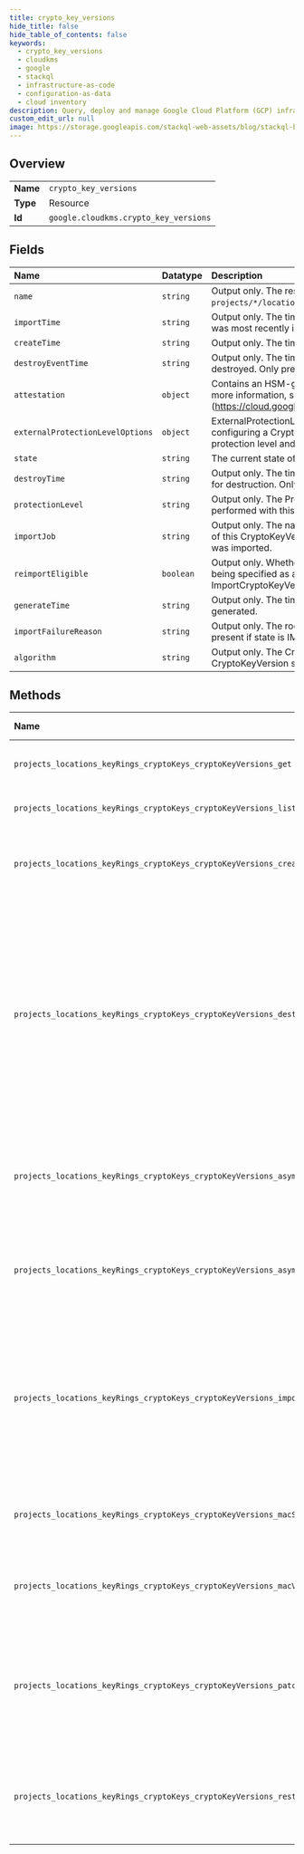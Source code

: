 ```yaml
---
title: crypto_key_versions
hide_title: false
hide_table_of_contents: false
keywords:
  - crypto_key_versions
  - cloudkms
  - google    
  - stackql
  - infrastructure-as-code
  - configuration-as-data
  - cloud inventory
description: Query, deploy and manage Google Cloud Platform (GCP) infrastructure and resources using SQL
custom_edit_url: null
image: https://storage.googleapis.com/stackql-web-assets/blog/stackql-blog-post-featured-image.png
---
```

  
    

## Overview
<table><tbody>
<tr><td><b>Name</b></td><td><code>crypto_key_versions</code></td></tr>
<tr><td><b>Type</b></td><td>Resource</td></tr>
<tr><td><b>Id</b></td><td><code>google.cloudkms.crypto_key_versions</code></td></tr>
</tbody></table>

## Fields
| Name | Datatype | Description |
|:-----|:---------|:------------|
| `name` | `string` | Output only. The resource name for this CryptoKeyVersion in the format `projects/*/locations/*/keyRings/*/cryptoKeys/*/cryptoKeyVersions/*`. |
| `importTime` | `string` | Output only. The time at which this CryptoKeyVersion's key material was most recently imported. |
| `createTime` | `string` | Output only. The time at which this CryptoKeyVersion was created. |
| `destroyEventTime` | `string` | Output only. The time this CryptoKeyVersion's key material was destroyed. Only present if state is DESTROYED. |
| `attestation` | `object` | Contains an HSM-generated attestation about a key operation. For more information, see [Verifying attestations] (https://cloud.google.com/kms/docs/attest-key). |
| `externalProtectionLevelOptions` | `object` | ExternalProtectionLevelOptions stores a group of additional fields for configuring a CryptoKeyVersion that are specific to the EXTERNAL protection level and EXTERNAL_VPC protection levels. |
| `state` | `string` | The current state of the CryptoKeyVersion. |
| `destroyTime` | `string` | Output only. The time this CryptoKeyVersion's key material is scheduled for destruction. Only present if state is DESTROY_SCHEDULED. |
| `protectionLevel` | `string` | Output only. The ProtectionLevel describing how crypto operations are performed with this CryptoKeyVersion. |
| `importJob` | `string` | Output only. The name of the ImportJob used in the most recent import of this CryptoKeyVersion. Only present if the underlying key material was imported. |
| `reimportEligible` | `boolean` | Output only. Whether or not this key version is eligible for reimport, by being specified as a target in ImportCryptoKeyVersionRequest.crypto_key_version. |
| `generateTime` | `string` | Output only. The time this CryptoKeyVersion's key material was generated. |
| `importFailureReason` | `string` | Output only. The root cause of the most recent import failure. Only present if state is IMPORT_FAILED. |
| `algorithm` | `string` | Output only. The CryptoKeyVersionAlgorithm that this CryptoKeyVersion supports. |
## Methods
| Name | Accessible by | Required Params | Description |
|:-----|:--------------|:----------------|:------------|
| `projects_locations_keyRings_cryptoKeys_cryptoKeyVersions_get` | `SELECT` | `cryptoKeyVersionsId, cryptoKeysId, keyRingsId, locationsId, projectsId` | Returns metadata for a given CryptoKeyVersion. |
| `projects_locations_keyRings_cryptoKeys_cryptoKeyVersions_list` | `SELECT` | `cryptoKeysId, keyRingsId, locationsId, projectsId` | Lists CryptoKeyVersions. |
| `projects_locations_keyRings_cryptoKeys_cryptoKeyVersions_create` | `INSERT` | `cryptoKeysId, keyRingsId, locationsId, projectsId` | Create a new CryptoKeyVersion in a CryptoKey. The server will assign the next sequential id. If unset, state will be set to ENABLED. |
| `projects_locations_keyRings_cryptoKeys_cryptoKeyVersions_destroy` | `DELETE` | `cryptoKeyVersionsId, cryptoKeysId, keyRingsId, locationsId, projectsId` | Schedule a CryptoKeyVersion for destruction. Upon calling this method, CryptoKeyVersion.state will be set to DESTROY_SCHEDULED, and destroy_time will be set to the time destroy_scheduled_duration in the future. At that time, the state will automatically change to DESTROYED, and the key material will be irrevocably destroyed. Before the destroy_time is reached, RestoreCryptoKeyVersion may be called to reverse the process. |
| `projects_locations_keyRings_cryptoKeys_cryptoKeyVersions_asymmetricDecrypt` | `EXEC` | `cryptoKeyVersionsId, cryptoKeysId, keyRingsId, locationsId, projectsId` | Decrypts data that was encrypted with a public key retrieved from GetPublicKey corresponding to a CryptoKeyVersion with CryptoKey.purpose ASYMMETRIC_DECRYPT. |
| `projects_locations_keyRings_cryptoKeys_cryptoKeyVersions_asymmetricSign` | `EXEC` | `cryptoKeyVersionsId, cryptoKeysId, keyRingsId, locationsId, projectsId` | Signs data using a CryptoKeyVersion with CryptoKey.purpose ASYMMETRIC_SIGN, producing a signature that can be verified with the public key retrieved from GetPublicKey. |
| `projects_locations_keyRings_cryptoKeys_cryptoKeyVersions_import` | `EXEC` | `cryptoKeysId, keyRingsId, locationsId, projectsId` | Import wrapped key material into a CryptoKeyVersion. All requests must specify a CryptoKey. If a CryptoKeyVersion is additionally specified in the request, key material will be reimported into that version. Otherwise, a new version will be created, and will be assigned the next sequential id within the CryptoKey. |
| `projects_locations_keyRings_cryptoKeys_cryptoKeyVersions_macSign` | `EXEC` | `cryptoKeyVersionsId, cryptoKeysId, keyRingsId, locationsId, projectsId` | Signs data using a CryptoKeyVersion with CryptoKey.purpose MAC, producing a tag that can be verified by another source with the same key. |
| `projects_locations_keyRings_cryptoKeys_cryptoKeyVersions_macVerify` | `EXEC` | `cryptoKeyVersionsId, cryptoKeysId, keyRingsId, locationsId, projectsId` | Verifies MAC tag using a CryptoKeyVersion with CryptoKey.purpose MAC, and returns a response that indicates whether or not the verification was successful. |
| `projects_locations_keyRings_cryptoKeys_cryptoKeyVersions_patch` | `EXEC` | `cryptoKeyVersionsId, cryptoKeysId, keyRingsId, locationsId, projectsId` | Update a CryptoKeyVersion's metadata. state may be changed between ENABLED and DISABLED using this method. See DestroyCryptoKeyVersion and RestoreCryptoKeyVersion to move between other states. |
| `projects_locations_keyRings_cryptoKeys_cryptoKeyVersions_restore` | `EXEC` | `cryptoKeyVersionsId, cryptoKeysId, keyRingsId, locationsId, projectsId` | Restore a CryptoKeyVersion in the DESTROY_SCHEDULED state. Upon restoration of the CryptoKeyVersion, state will be set to DISABLED, and destroy_time will be cleared. |
